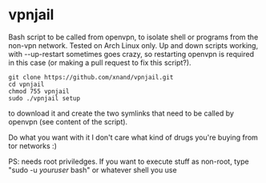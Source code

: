 # vpnjail

Bash script to be called from openvpn, to isolate shell or programs from the non-vpn network. Tested on Arch Linux only. Up and down scripts working, with --up-restart sometimes goes crazy, so restarting openvpn is required in this case (or making a pull request to fix this script?).

    git clone https://github.com/xnand/vpnjail.git
    cd vpnjail
    chmod 755 vpnjail
    sudo ./vpnjail setup
    
to download it and create the two symlinks that need to be called by openvpn (see content of the script).

Do what you want with it I don't care what kind of drugs you're buying from tor networks :)

PS: needs root priviledges. If you want to execute stuff as non-root, type "sudo -u *youruser* bash" or whatever shell you use

